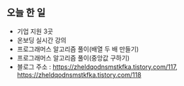 ## 오늘 한 일

- 기업 지원 3곳
- 온보딩 실시간 강의
- 프로그래머스 알고리즘 풀이(배열 두 배 만들기)
- 프로그래머스 알고리즘 풀이(중앙값 구하기)
- 블로그 주소 : <https://zheldqodnsmstkfka.tistory.com/117>, <https://zheldqodnsmstkfka.tistory.com/118>
